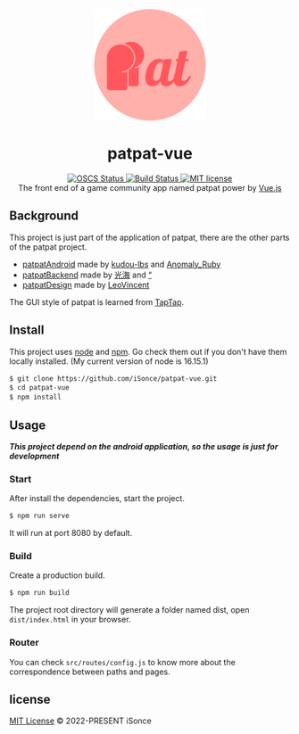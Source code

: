 <div align='center'>
    <img src='./src/assets/patpat.png' width='200'/>
    <h1>patpat-vue</h1>
</div>

<p align='center'>
<a href="https://www.oscs1024.com/project/oscs/iSonce/patpat-vue?ref=badge_small">
    <img src="https://www.oscs1024.com/platform/badge/iSonce/patpat-vue.svg?size=small" alt="OSCS Status"/>
</a>
<a href="https://app.travis-ci.com/iSonce/patpat-vue.svg?branch=master">
    <img src='https://app.travis-ci.com/iSonce/patpat-vue.svg?branch=master' alt='Build Status'/>
</a>
<a href="./LICENSE.md" >
    <img src='https://img.shields.io/badge/license-MIT-blue' alt='MIT license'/>
</a>
<br/>
The front end of a game community app named patpat power by <a href='https://vuejs.org/'>Vue.js</a>
</p>

## Background
This project is just part of the application of patpat, there are the other parts of the patpat project.

* [patpatAndroid](https://github.com/kudou-lbs/PatPat_Android) made by [kudou-lbs](https://gitee.com/lin_po_sheng) and [Anomaly_Ruby](https://gitee.com/Anomaly_Ruby)
* [patpatBackend](https://github.com/kudou-lbs/PatPat_Backend) made by [光海](https://gitee.com/hide_and_see) and [“](mailto:994097470@qq.com)
* [patpatDesign](https://github.com/kudou-lbs/Patpat_Design) made by [LeoVincent](https://gitee.com/leovincent)

The GUI style of patpat is learned from [TapTap](https://taptap.com).

## Install

This project uses [node](http://nodejs.org) and [npm](https://npmjs.com). Go check them out if you don't have them locally installed. (My current version of node is 16.15.1)

```sh
$ git clone https://github.com/iSonce/patpat-vue.git
$ cd patpat-vue
$ npm install
```

## Usage

***This project depend on the android application, so the usage is just for development***

### Start

After install the dependencies, start the project.

```sh
$ npm run serve
```

It will run at port 8080 by default.

### Build

Create a production build.

```sh
$ npm run build
```
The project root directory will generate a folder named dist, open ```dist/index.html``` in your browser.

### Router

You can check ```src/routes/config.js``` to know more about the correspondence between paths and pages.

## license

[MIT License](./LICENSE.md) © 2022-PRESENT iSonce

